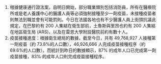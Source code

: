 1. 根據健康通行證法案，自明日開始，部分職業類別包括消防員，所有在醫療院所或是老人養護中心的醫護人員等必須強制接種至少一劑疫苗，未接種疫苗者則無法到職並會有可能罰則。今日在法國各地也有不少醫護人員上街頭抗議此規定，在巴黎約有 200 人集結在衛生部前，土魯斯與里昂也約有 200 人集結在地區衛生局 (ARS)，以及在雷恩大學附設醫院前約有數十人。
1. 疫苗接種進度：根據衛生總局的數據，截至今日，共有 49,768,927 人接種第一劑疫苗（約 73.8%的人口數），46,926,666 人完成疫苗接種程序（約 69.6%的人口數）。而統計到昨日的數據顯示，87% 的成年人口已完成第一劑疫苗接種，83% 的成年人口則完成疫苗接種程序。
